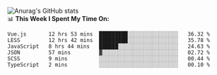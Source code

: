 
![Anurag's GitHub stats](https://github-readme-stats.vercel.app/api?username=supergczh&show_icons=true&theme=radical)
<br />
📊 **This Week I Spent My Time On:**

<!--START_SECTION:waka-->

```text
Vue.js       12 hrs 53 mins  █████████░░░░░░░░░░░░░░░░   36.32 %
LESS         12 hrs 42 mins  █████████░░░░░░░░░░░░░░░░   35.78 %
JavaScript   8 hrs 44 mins   ██████░░░░░░░░░░░░░░░░░░░   24.63 %
JSON         57 mins         ▓░░░░░░░░░░░░░░░░░░░░░░░░   02.72 %
SCSS         9 mins          ░░░░░░░░░░░░░░░░░░░░░░░░░   00.44 %
TypeScript   2 mins          ░░░░░░░░░░░░░░░░░░░░░░░░░   00.10 %
```

<!--END_SECTION:waka-->
